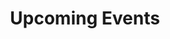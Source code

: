 ---
title: "Upcoming Events"
permalink: /upcoming/
layout: upcoming
intro:
  - excerpt: 'Upcoming Events'
author_profile: false
---